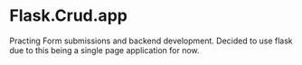 # Flask.Crud.app

Practing Form submissions and backend development. Decided to use flask due to this being a single page application for now.
